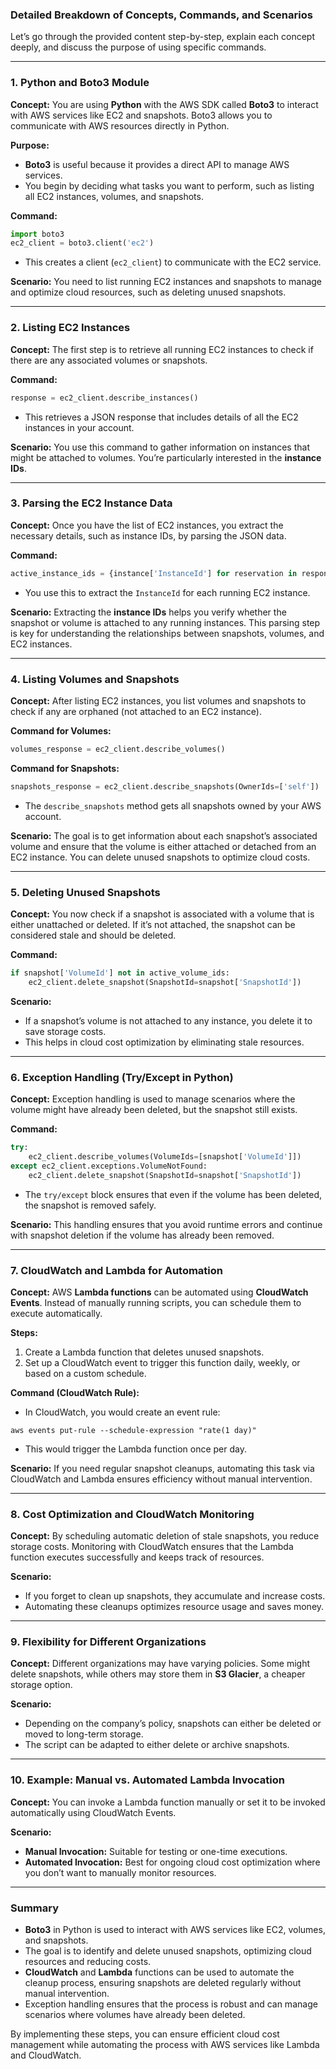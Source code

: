 ### Detailed Breakdown of Concepts, Commands, and Scenarios

Let’s go through the provided content step-by-step, explain each concept deeply, and discuss the purpose of using specific commands.

---

### **1. Python and Boto3 Module**
**Concept:**
You are using **Python** with the AWS SDK called **Boto3** to interact with AWS services like EC2 and snapshots. Boto3 allows you to communicate with AWS resources directly in Python.

**Purpose:**
- **Boto3** is useful because it provides a direct API to manage AWS services.
- You begin by deciding what tasks you want to perform, such as listing all EC2 instances, volumes, and snapshots.

**Command:**
```python
import boto3
ec2_client = boto3.client('ec2')
```
- This creates a client (`ec2_client`) to communicate with the EC2 service.

**Scenario:**
You need to list running EC2 instances and snapshots to manage and optimize cloud resources, such as deleting unused snapshots.

---

### **2. Listing EC2 Instances**
**Concept:**
The first step is to retrieve all running EC2 instances to check if there are any associated volumes or snapshots.

**Command:**
```python
response = ec2_client.describe_instances()
```
- This retrieves a JSON response that includes details of all the EC2 instances in your account.

**Scenario:**
You use this command to gather information on instances that might be attached to volumes. You’re particularly interested in the **instance IDs**.

---

### **3. Parsing the EC2 Instance Data**
**Concept:**
Once you have the list of EC2 instances, you extract the necessary details, such as instance IDs, by parsing the JSON data.

**Command:**
```python
active_instance_ids = {instance['InstanceId'] for reservation in response['Reservations'] for instance in reservation['Instances']}
```
- You use this to extract the `InstanceId` for each running EC2 instance.

**Scenario:**
Extracting the **instance IDs** helps you verify whether the snapshot or volume is attached to any running instances. This parsing step is key for understanding the relationships between snapshots, volumes, and EC2 instances.

---

### **4. Listing Volumes and Snapshots**
**Concept:**
After listing EC2 instances, you list volumes and snapshots to check if any are orphaned (not attached to an EC2 instance).

**Command for Volumes:**
```python
volumes_response = ec2_client.describe_volumes()
```

**Command for Snapshots:**
```python
snapshots_response = ec2_client.describe_snapshots(OwnerIds=['self'])
```
- The `describe_snapshots` method gets all snapshots owned by your AWS account.

**Scenario:**
The goal is to get information about each snapshot’s associated volume and ensure that the volume is either attached or detached from an EC2 instance. You can delete unused snapshots to optimize cloud costs.

---

### **5. Deleting Unused Snapshots**
**Concept:**
You now check if a snapshot is associated with a volume that is either unattached or deleted. If it’s not attached, the snapshot can be considered stale and should be deleted.

**Command:**
```python
if snapshot['VolumeId'] not in active_volume_ids:
    ec2_client.delete_snapshot(SnapshotId=snapshot['SnapshotId'])
```

**Scenario:**
- If a snapshot’s volume is not attached to any instance, you delete it to save storage costs. 
- This helps in cloud cost optimization by eliminating stale resources.

---

### **6. Exception Handling (Try/Except in Python)**
**Concept:**
Exception handling is used to manage scenarios where the volume might have already been deleted, but the snapshot still exists.

**Command:**
```python
try:
    ec2_client.describe_volumes(VolumeIds=[snapshot['VolumeId']])
except ec2_client.exceptions.VolumeNotFound:
    ec2_client.delete_snapshot(SnapshotId=snapshot['SnapshotId'])
```
- The `try/except` block ensures that even if the volume has been deleted, the snapshot is removed safely.

**Scenario:**
This handling ensures that you avoid runtime errors and continue with snapshot deletion if the volume has already been removed.

---

### **7. CloudWatch and Lambda for Automation**
**Concept:**
AWS **Lambda functions** can be automated using **CloudWatch Events**. Instead of manually running scripts, you can schedule them to execute automatically.

**Steps:**
1. Create a Lambda function that deletes unused snapshots.
2. Set up a CloudWatch event to trigger this function daily, weekly, or based on a custom schedule.

**Command (CloudWatch Rule):**
- In CloudWatch, you would create an event rule:
```shell
aws events put-rule --schedule-expression "rate(1 day)"
```
- This would trigger the Lambda function once per day.

**Scenario:**
If you need regular snapshot cleanups, automating this task via CloudWatch and Lambda ensures efficiency without manual intervention.

---

### **8. Cost Optimization and CloudWatch Monitoring**
**Concept:**
By scheduling automatic deletion of stale snapshots, you reduce storage costs. Monitoring with CloudWatch ensures that the Lambda function executes successfully and keeps track of resources.

**Scenario:**
- If you forget to clean up snapshots, they accumulate and increase costs. 
- Automating these cleanups optimizes resource usage and saves money.

---

### **9. Flexibility for Different Organizations**
**Concept:**
Different organizations may have varying policies. Some might delete snapshots, while others may store them in **S3 Glacier**, a cheaper storage option.

**Scenario:**
- Depending on the company’s policy, snapshots can either be deleted or moved to long-term storage.
- The script can be adapted to either delete or archive snapshots.

---

### **10. Example: Manual vs. Automated Lambda Invocation**
**Concept:**
You can invoke a Lambda function manually or set it to be invoked automatically using CloudWatch Events.

**Scenario:**
- **Manual Invocation:** Suitable for testing or one-time executions.
- **Automated Invocation:** Best for ongoing cloud cost optimization where you don’t want to manually monitor resources.

---

### Summary
- **Boto3** in Python is used to interact with AWS services like EC2, volumes, and snapshots.
- The goal is to identify and delete unused snapshots, optimizing cloud resources and reducing costs.
- **CloudWatch** and **Lambda** functions can be used to automate the cleanup process, ensuring snapshots are deleted regularly without manual intervention.
- Exception handling ensures that the process is robust and can manage scenarios where volumes have already been deleted.

By implementing these steps, you can ensure efficient cloud cost management while automating the process with AWS services like Lambda and CloudWatch.